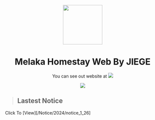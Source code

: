 <p align="center">
  <img width="128" align="center" src="https://melakahomestay-beta.eu.org/ico.png">
</p>
<h1 align="center">Melaka Homestay Web By JIEGE</h1>

<p align="center">You can see out website at <a href="https://melakahomestay-beta.eu.org"><img src="https://img.shields.io/badge/Melaka%20Homestay-Click%20To%20See%20Our%20Website-brightgreen%22"></a></p>
<p align="center"><img src="https://jiegephoto.netlify.app/mh.png"></p>

> ## Lastest Notice
Click To [View][/Notice/2024/notice_1_26]
